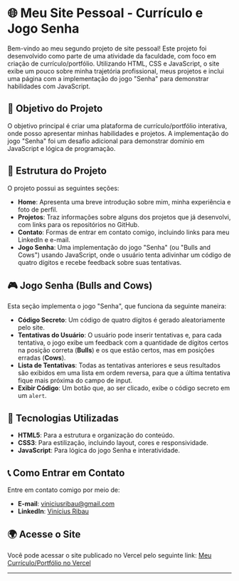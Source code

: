# 🌐 Meu Site Pessoal - Currículo e Jogo Senha

Bem-vindo ao meu segundo projeto de site pessoal! Este projeto foi desenvolvido como parte de uma atividade da faculdade, com foco em criação de currículo/portfólio. Utilizando HTML, CSS e JavaScript, o site exibe um pouco sobre minha trajetória profissional, meus projetos e inclui uma página com a implementação do jogo "Senha" para demonstrar habilidades com JavaScript.


## 🎯 Objetivo do Projeto

O objetivo principal é criar uma plataforma de currículo/portfólio interativa, onde posso apresentar minhas habilidades e projetos. A implementação do jogo "Senha" foi um desafio adicional para demonstrar domínio em JavaScript e lógica de programação.

## 📑 Estrutura do Projeto

O projeto possui as seguintes seções:

- **Home**: Apresenta uma breve introdução sobre mim, minha experiência e foto de perfil.
- **Projetos**: Traz informações sobre alguns dos projetos que já desenvolvi, com links para os repositórios no GitHub.
- **Contato**: Formas de entrar em contato comigo, incluindo links para meu LinkedIn e e-mail.
- **Jogo Senha**: Uma implementação do jogo "Senha" (ou "Bulls and Cows") usando JavaScript, onde o usuário tenta adivinhar um código de quatro dígitos e recebe feedback sobre suas tentativas.

## 🎮 Jogo Senha (Bulls and Cows)

Esta seção implementa o jogo "Senha", que funciona da seguinte maneira:

- **Código Secreto**: Um código de quatro dígitos é gerado aleatoriamente pelo site.
- **Tentativas do Usuário**: O usuário pode inserir tentativas e, para cada tentativa, o jogo exibe um feedback com a quantidade de dígitos certos na posição correta (**Bulls**) e os que estão certos, mas em posições erradas (**Cows**).
- **Lista de Tentativas**: Todas as tentativas anteriores e seus resultados são exibidos em uma lista em ordem reversa, para que a última tentativa fique mais próxima do campo de input.
- **Exibir Código**: Um botão que, ao ser clicado, exibe o código secreto em um `alert`.


## 🚀 Tecnologias Utilizadas

- **HTML5**: Para a estrutura e organização do conteúdo.
- **CSS3**: Para estilização, incluindo layout, cores e responsividade.
- **JavaScript**: Para lógica do jogo Senha e interatividade.


## 📞 Como Entrar em Contato

Entre em contato comigo por meio de:

- **E-mail**: [viniciusribau@gmail.com](mailto:viniciusribau@email.com)
- **LinkedIn**: [Vinícius Ribau](https://www.linkedin.com/in/viniciusribau/)

## 🌍 Acesse o Site

Você pode acessar o site publicado no Vercel pelo seguinte link: [Meu Currículo/Portfólio no Vercel]()

--- 

